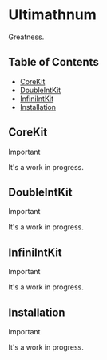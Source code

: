 # Ultimathnum

Greatness.

## Table of Contents

* [CoreKit](#corekit)
* [DoubleIntKit](#doubleintkit)
* [InfiniIntKit](#infiniintkit)
* [Installation](#installation)

<a name="corekit"/>

## CoreKit

> [!IMPORTANT]
> It's a work in progress.

<a name="doubleintkit"/>

## DoubleIntKit

> [!IMPORTANT]
> It's a work in progress.

<a name="infiniintkit"/>

## InfiniIntKit

> [!IMPORTANT]
> It's a work in progress.

<a name="normalintkit"/>

## Installation

> [!IMPORTANT]
> It's a work in progress.
